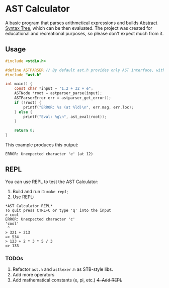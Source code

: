 # AST Calculator

A basic program that parses arithmetical expressions and builds [Abstract Syntax Tree](https://en.wikipedia.org/wiki/Abstract_syntax_tree), which can be then evaluated. The project was created for educational and recreational purposes, so please don't expect much from it.

## Usage

```c
#include <stdio.h>

#define ASTPARSER // By default ast.h provides only AST interface, without parsing feature
#include "ast.h"

int main() {
    const char *input = "1.2 + 32 + e";
    ASTNode *root = astparser_parse(input);
    ASTParserError err = astparser_get_error();
    if (!root) {
        printf("ERROR: %s (at %ld)\n", err.msg, err.loc);
    } else {
        printf("Eval: %g\n", ast_eval(root));
    }

    return 0;
}
```
This example produces this output:
```
ERROR: Unexpected character 'e' (at 12)
```

## REPL
You can use REPL to test the AST Calculator:
1. Build and run it: `make repl`;
2. Use REPL:
```
*AST Calculator REPL*
To quit press CTRL+C or type 'q' into the input
> cool
ERROR: Unexpected character 'c'
'cool'
 ^
> 321 + 213
=> 534
> 123 + 2 * 3 * 5 / 3
=> 133
```

### TODOs
1. Refactor `ast.h` and `astlexer.h` as STB-style libs.
2. Add more operators
3. Add mathematical constants (e, pi, etc.)
~~4. Add REPL~~
